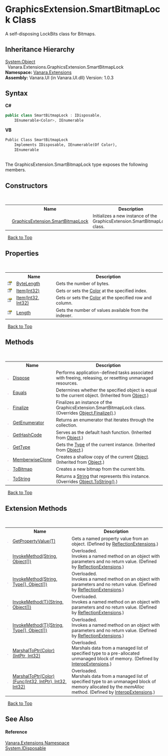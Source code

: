 # GraphicsExtension.SmartBitmapLock Class
 

A self-disposing LockBits class for Bitmaps.


## Inheritance Hierarchy
<a href="http://msdn2.microsoft.com/en-us/library/e5kfa45b" target="_blank">System.Object</a><br />&nbsp;&nbsp;Vanara.Extensions.GraphicsExtension.SmartBitmapLock<br />
**Namespace:**&nbsp;<a href="9abe54ff-18ce-e333-beed-30e855655381">Vanara.Extensions</a><br />**Assembly:**&nbsp;Vanara.UI (in Vanara.UI.dll) Version: 1.0.3

## Syntax

**C#**<br />
``` C#
public class SmartBitmapLock : IDisposable, 
	IEnumerable<Color>, IEnumerable
```

**VB**<br />
``` VB
Public Class SmartBitmapLock
	Implements IDisposable, IEnumerable(Of Color), 
	IEnumerable
```

<br />
The GraphicsExtension.SmartBitmapLock type exposes the following members.


## Constructors
&nbsp;<table><tr><th></th><th>Name</th><th>Description</th></tr><tr><td>![Public method](media/pubmethod.gif "Public method")</td><td><a href="2db42495-59fd-ba78-d33c-b5c4560c32c3">GraphicsExtension.SmartBitmapLock</a></td><td>
Initializes a new instance of the GraphicsExtension.SmartBitmapLock class.</td></tr></table>&nbsp;
<a href="#graphicsextension.smartbitmaplock-class">Back to Top</a>

## Properties
&nbsp;<table><tr><th></th><th>Name</th><th>Description</th></tr><tr><td>![Public property](media/pubproperty.gif "Public property")</td><td><a href="b06523e3-013c-0e2c-5748-335e90263dcf">ByteLength</a></td><td>
Gets the number of bytes.</td></tr><tr><td>![Public property](media/pubproperty.gif "Public property")</td><td><a href="2c45933c-70fa-c51c-3583-3ea2c26dab79">Item(Int32)</a></td><td>
Gets or sets the <a href="http://msdn2.microsoft.com/en-us/library/14w97wkc" target="_blank">Color</a> at the specified index.</td></tr><tr><td>![Public property](media/pubproperty.gif "Public property")</td><td><a href="3b24cbfc-641d-6bb3-71bc-0cdda91c546e">Item(Int32, Int32)</a></td><td>
Gets or sets the <a href="http://msdn2.microsoft.com/en-us/library/14w97wkc" target="_blank">Color</a> at the specified row and column.</td></tr><tr><td>![Public property](media/pubproperty.gif "Public property")</td><td><a href="c0d586aa-fbad-5e95-227c-c3b20020356a">Length</a></td><td>
Gets the number of values available from the indexer.</td></tr></table>&nbsp;
<a href="#graphicsextension.smartbitmaplock-class">Back to Top</a>

## Methods
&nbsp;<table><tr><th></th><th>Name</th><th>Description</th></tr><tr><td>![Public method](media/pubmethod.gif "Public method")</td><td><a href="e5da3cc5-18db-f924-587d-70644cb6628b">Dispose</a></td><td>
Performs application-defined tasks associated with freeing, releasing, or resetting unmanaged resources.</td></tr><tr><td>![Public method](media/pubmethod.gif "Public method")</td><td><a href="http://msdn2.microsoft.com/en-us/library/bsc2ak47" target="_blank">Equals</a></td><td>
Determines whether the specified object is equal to the current object.
 (Inherited from <a href="http://msdn2.microsoft.com/en-us/library/e5kfa45b" target="_blank">Object</a>.)</td></tr><tr><td>![Protected method](media/protmethod.gif "Protected method")</td><td><a href="47c1da15-e750-9643-e9a7-19eecccad18f">Finalize</a></td><td>
Finalizes an instance of the GraphicsExtension.SmartBitmapLock class.
 (Overrides <a href="http://msdn2.microsoft.com/en-us/library/4k87zsw7" target="_blank">Object.Finalize()</a>.)</td></tr><tr><td>![Public method](media/pubmethod.gif "Public method")</td><td><a href="db921505-08dc-e546-062c-012dff9f6466">GetEnumerator</a></td><td>
Returns an enumerator that iterates through the collection.</td></tr><tr><td>![Public method](media/pubmethod.gif "Public method")</td><td><a href="http://msdn2.microsoft.com/en-us/library/zdee4b3y" target="_blank">GetHashCode</a></td><td>
Serves as the default hash function.
 (Inherited from <a href="http://msdn2.microsoft.com/en-us/library/e5kfa45b" target="_blank">Object</a>.)</td></tr><tr><td>![Public method](media/pubmethod.gif "Public method")</td><td><a href="http://msdn2.microsoft.com/en-us/library/dfwy45w9" target="_blank">GetType</a></td><td>
Gets the <a href="http://msdn2.microsoft.com/en-us/library/42892f65" target="_blank">Type</a> of the current instance.
 (Inherited from <a href="http://msdn2.microsoft.com/en-us/library/e5kfa45b" target="_blank">Object</a>.)</td></tr><tr><td>![Protected method](media/protmethod.gif "Protected method")</td><td><a href="http://msdn2.microsoft.com/en-us/library/57ctke0a" target="_blank">MemberwiseClone</a></td><td>
Creates a shallow copy of the current <a href="http://msdn2.microsoft.com/en-us/library/e5kfa45b" target="_blank">Object</a>.
 (Inherited from <a href="http://msdn2.microsoft.com/en-us/library/e5kfa45b" target="_blank">Object</a>.)</td></tr><tr><td>![Public method](media/pubmethod.gif "Public method")</td><td><a href="b1c7c770-cd62-5103-9b53-e05e72402009">ToBitmap</a></td><td>
Creates a new bitmap from the current bits.</td></tr><tr><td>![Public method](media/pubmethod.gif "Public method")</td><td><a href="b30fac88-0e6a-16ef-b376-09ba321f1cdd">ToString</a></td><td>
Returns a <a href="http://msdn2.microsoft.com/en-us/library/s1wwdcbf" target="_blank">String</a> that represents this instance.
 (Overrides <a href="http://msdn2.microsoft.com/en-us/library/7bxwbwt2" target="_blank">Object.ToString()</a>.)</td></tr></table>&nbsp;
<a href="#graphicsextension.smartbitmaplock-class">Back to Top</a>

## Extension Methods
&nbsp;<table><tr><th></th><th>Name</th><th>Description</th></tr><tr><td>![Public Extension Method](media/pubextension.gif "Public Extension Method")</td><td><a href="609b1449-9696-245e-03a2-e22beb84efe1">GetPropertyValue(T)</a></td><td>
Gets a named property value from an object.
 (Defined by <a href="00588eb4-ca31-ef7e-81da-3ce105aa9b63">ReflectionExtensions</a>.)</td></tr><tr><td>![Public Extension Method](media/pubextension.gif "Public Extension Method")</td><td><a href="cc997716-244b-d4f1-e26d-139cc82ce6b0">InvokeMethod(String, Object[])</a></td><td>Overloaded.  
Invokes a named method on an object with parameters and no return value.
 (Defined by <a href="00588eb4-ca31-ef7e-81da-3ce105aa9b63">ReflectionExtensions</a>.)</td></tr><tr><td>![Public Extension Method](media/pubextension.gif "Public Extension Method")</td><td><a href="35c20259-aa16-9a35-254f-8bf630272463">InvokeMethod(String, Type[], Object[])</a></td><td>Overloaded.  
Invokes a named method on an object with parameters and no return value.
 (Defined by <a href="00588eb4-ca31-ef7e-81da-3ce105aa9b63">ReflectionExtensions</a>.)</td></tr><tr><td>![Public Extension Method](media/pubextension.gif "Public Extension Method")</td><td><a href="39c67efc-5f5d-9e71-64bc-8e89b4589f75">InvokeMethod(T)(String, Object[])</a></td><td>Overloaded.  
Invokes a named method on an object with parameters and no return value.
 (Defined by <a href="00588eb4-ca31-ef7e-81da-3ce105aa9b63">ReflectionExtensions</a>.)</td></tr><tr><td>![Public Extension Method](media/pubextension.gif "Public Extension Method")</td><td><a href="4a4da18e-d1a2-3a1f-28b0-10fb9f9646e6">InvokeMethod(T)(String, Type[], Object[])</a></td><td>Overloaded.  
Invokes a named method on an object with parameters and no return value.
 (Defined by <a href="00588eb4-ca31-ef7e-81da-3ce105aa9b63">ReflectionExtensions</a>.)</td></tr><tr><td>![Public Extension Method](media/pubextension.gif "Public Extension Method")</td><td><a href="91773882-df39-534a-45b9-9f23de5d67cb">MarshalToPtr(Color)(IntPtr, Int32)</a></td><td>Overloaded.  
Marshals data from a managed list of specified type to a pre-allocated unmanaged block of memory.
 (Defined by <a href="fa16fdf1-0da9-374d-b48d-5517895097b7">InteropExtensions</a>.)</td></tr><tr><td>![Public Extension Method](media/pubextension.gif "Public Extension Method")</td><td><a href="ba5b8316-a660-0c20-8924-5ffc8cd68dc3">MarshalToPtr(Color)(Func(Int32, IntPtr), Int32, Int32)</a></td><td>Overloaded.  
Marshals data from a managed list of specified type to an unmanaged block of memory allocated by the *memAlloc* method.
 (Defined by <a href="fa16fdf1-0da9-374d-b48d-5517895097b7">InteropExtensions</a>.)</td></tr></table>&nbsp;
<a href="#graphicsextension.smartbitmaplock-class">Back to Top</a>

## See Also


#### Reference
<a href="9abe54ff-18ce-e333-beed-30e855655381">Vanara.Extensions Namespace</a><br /><a href="http://msdn2.microsoft.com/en-us/library/aax125c9" target="_blank">System.IDisposable</a><br />
